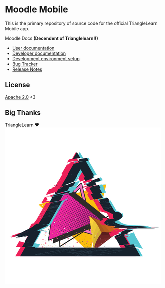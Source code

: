 Moodle Mobile
=================

This is the primary repository of source code for the official TriangleLearn Mobile app.

Moodle Docs **(Decendent of Trianglelearn!!)**
* [User documentation](http://docs.moodle.org/en/Moodle_Mobile)
* [Developer documentation](http://docs.moodle.org/dev/Moodle_Mobile)
* [Development environment setup](http://docs.moodle.org/dev/Setting_up_your_development_environment_for_Moodle_Mobile_2)
* [Bug Tracker](https://tracker.moodle.org/browse/MOBILE)
* [Release Notes](http://docs.moodle.org/dev/Moodle_Mobile_Release_Notes)

License
-------

[Apache 2.0](http://www.apache.org/licenses/LICENSE-2.0) <3

Big Thanks
-----------
TriangleLearn :heart:
![TriangleLearn Logo](https://github.com/ujwal-k/TriangleLearn-Assets/blob/master/Logos/triangleLearnFavicon.png)
